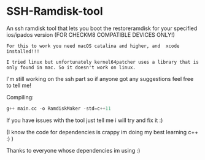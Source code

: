# SSH-Ramdisk-tool

An ssh ramdisk tool that lets you boot the restoreramdisk for your specified ios/ipados version (FOR CHECKM8 COMPATIBLE DEVICES ONLY!)

```
For this to work you need macOS catalina and higher, and  xcode installed!!!

I tried linux but unfortunately kernel64patcher uses a library that is only found in mac. So it doesn't work on linux.
```

I'm still working on the ssh part so if anyone got any suggestions feel free to tell me!

Compiling:
```c++
g++ main.cc -o RamdiskMaker -std=c++11
```
If you have issues with the tool just tell me i will try and fix it :)

(I know the code for dependencies is crappy im doing my best learning c++ :) )

Thanks to everyone whose dependencies im using :)

